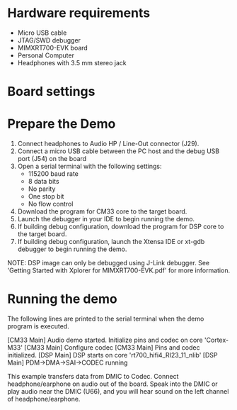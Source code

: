 Hardware requirements
=====================
- Micro USB cable
- JTAG/SWD debugger
- MIMXRT700-EVK board
- Personal Computer
- Headphones with 3.5 mm stereo jack

Board settings
==============

Prepare the Demo
===============
1.  Connect headphones to Audio HP / Line-Out connector (J29).
2.  Connect a micro USB cable between the PC host and the debug USB port (J54) on the board
3.  Open a serial terminal with the following settings:
    - 115200 baud rate
    - 8 data bits
    - No parity
    - One stop bit
    - No flow control
4.  Download the program for CM33 core to the target board.
5.  Launch the debugger in your IDE to begin running the demo.
6.  If building debug configuration, download the program for DSP core to the target board.
7.  If building debug configuration, launch the Xtensa IDE or xt-gdb debugger to
begin running the demo.

NOTE: DSP image can only be debugged using J-Link debugger.  See
'Getting Started with Xplorer for MIMXRT700-EVK.pdf' for more information.

Running the demo
================
The following lines are printed to the serial terminal when the demo program is executed.

[CM33 Main] Audio demo started. Initialize pins and codec on core 'Cortex-M33'
[CM33 Main] Configure codec
[CM33 Main] Pins and codec initialized.
[DSP Main] DSP starts on core 'rt700_hifi4_RI23_11_nlib'
[DSP Main] PDM->DMA->SAI->CODEC running 

This example transfers data from DMIC to Codec. Connect headphone/earphone on audio out of the board.
Speak into the DMIC or play audio near the DMIC (U66), and you will hear sound on the left channel of
headphone/earphone.
